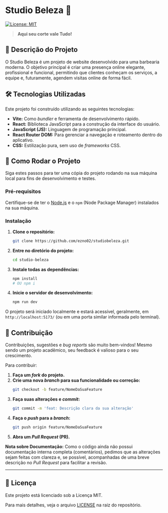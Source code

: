 # Studio Beleza 💈

[![License: MIT](https://img.shields.io/badge/License-MIT-yellow.svg)](https://opensource.org/licenses/MIT)

> **Aqui seu corte vale Tudo!**

## 💈 Descrição do Projeto

O Studio Beleza é um projeto de website desenvolvido para uma barbearia moderna. O objetivo principal é criar uma presença online elegante, profissional e funcional, permitindo que clientes conheçam os serviços, a equipe e, futuramente, agendem visitas online de forma fácil.

## 🛠️ Tecnologias Utilizadas

Este projeto foi construído utilizando as seguintes tecnologias:

* **Vite:** Como *bundler* e ferramenta de desenvolvimento rápido.
* **React:** Biblioteca JavaScript para a construção da interface do usuário.
* **JavaScript (JS):** Linguagem de programação principal.
* **React Router DOM:** Para gerenciar a navegação e roteamento dentro do aplicativo.
* **CSS:** Estilização pura, sem uso de *frameworks* CSS.

## 🚀 Como Rodar o Projeto

Siga estes passos para ter uma cópia do projeto rodando na sua máquina local para fins de desenvolvimento e testes.

### Pré-requisitos

Certifique-se de ter o [Node.js](https://nodejs.org/en/) e o `npm` (Node Package Manager) instalados na sua máquina.

### Instalação

1.  **Clone o repositório:**
    ```bash
    git clone https://github.com/ezno02/studiobeleza.git
    ```

2.  **Entre no diretório do projeto:**
    ```bash
    cd studio-beleza
    ```

3.  **Instale todas as dependências:**
    ```bash
    npm install
    # OU npm i
    ```

4.  **Inicie o servidor de desenvolvimento:**
    ```bash
    npm run dev
    ```

O projeto será iniciado localmente e estará acessível, geralmente, em `http://localhost:5173/` (ou em uma porta similar informada pelo terminal).

## 🤝 Contribuição

Contribuições, sugestões e *bug reports* são muito bem-vindos! Mesmo sendo um projeto acadêmico, seu feedback é valioso para o seu crescimento.

Para contribuir:

1.  **Faça um *fork* do projeto.**
2.  **Crie uma nova *branch* para sua funcionalidade ou correção:**
    ```bash
    git checkout -b feature/NomeDaSuaFeature
    ```
3.  **Faça suas alterações e *commit*:**
    ```bash
    git commit -m 'feat: Descrição clara da sua alteração'
    ```
4.  **Faça o *push* para a *branch*:**
    ```bash
    git push origin feature/NomeDaSuaFeature
    ```
5.  **Abra um *Pull Request* (PR).**

**Nota sobre Documentação:**
Como o código ainda não possui documentação interna completa (comentários), pedimos que as alterações sejam feitas com clareza e, se possível, acompanhadas de uma breve descrição no *Pull Request* para facilitar a revisão.

---

## 📄 Licença

Este projeto está licenciado sob a Licença MIT.

Para mais detalhes, veja o arquivo [LICENSE](LICENSE) na raiz do repositório.
